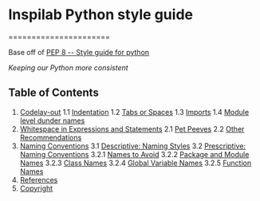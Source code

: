 # Inspilab Python style guide
======================

Base off of [PEP 8 -- Style guide for python](https://www.python.org/dev/peps/pep-0008/)

*Keeping our Python more consistent*

## Table of Contents

  1. [Codelay-out](#Code-lay-out)
   1.1 [Indentation](#Indentation)
   1.2 [Tabs or Spaces](#Tabs-or-Spaces)
   1.3 [Imports](#Imports)
   1.4 [Module level dunder names](#Module-level-dunder-names)
  2. [Whitespace in Expressions and Statements](#Whitespace-in-Expressions-and-Statements)
   2.1 [Pet Peeves](#Pet-Peeves)
   2.2 [Other Recommendations](#Other-Recommendations)
  3. [Naming Conventions](#Naming-Conventions)
   3.1 [Descriptive: Naming Styles](#Descriptive:-Naming-Styles)
   3.2 [Prescriptive: Naming Conventions](#Prescriptive:-Naming-Conventions)
	3.2.1 [Names to Avoid](#Names-to-Avoid)
	3.2.2 [Package and Module Names](#Package-and-Module-Names)
	3.2.3 [Class Names](#Class-Names)
	3.2.4 [Global Variable Names](#Global-Variable-Names)
	3.2.5 [Function Names](#Function-Names)
  4. [References](#References)
  5. [Copyright](#Copyright)